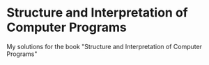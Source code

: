# Structure and Interpretation of Computer Programs
My solutions for the book "Structure and Interpretation of Computer Programs"
